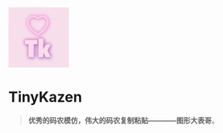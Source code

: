 

<img src="https://github.com/ZhongLingXiao/tinykazen/blob/main/doc/logo.png" width="120" height="120" alt="kazen logo">

# TinyKazen

> **优秀的码农模仿，伟大的码农复制粘贴————图形大表哥**。
